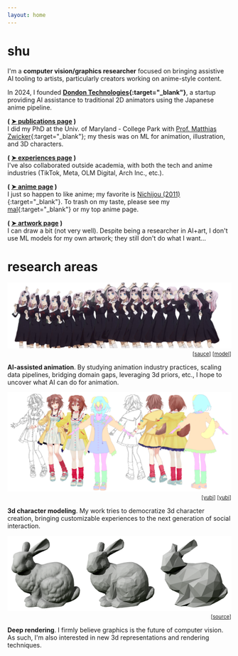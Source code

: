 ```yaml
---
layout: home
---
```



# shu

I'm a **computer vision/graphics researcher** focused on bringing assistive AI tooling to artists, particularly creators working on anime-style content.

In 2024, I founded **[Dondon Technologies](https://www.dondontech.com){:target="_blank"}**, a startup providing AI assistance to traditional 2D animators using the Japanese anime pipeline.

**( [➤ publications page](./publications) )**  
I did my PhD at the Univ. of Maryland - College Park with [Prof. Matthias Zwicker](https://www.cs.umd.edu/~zwicker/){:target="_blank"}; my thesis was on ML for animation, illustration, and 3D characters.

**( [➤ experiences page](./experience) )**  
I've also collaborated outside academia, with both the tech and anime industries (TikTok, Meta, OLM Digital, Arch Inc., etc.).

**( [➤ anime page](./reviews) )**  
I just so happen to like anime; my favorite is [Nichijou (2011)](https://myanimelist.net/anime/10165/Nichijou){:target="_blank"}.  To trash on my taste, please see my [mal](https://myanimelist.net/profile/shuchen){:target="_blank"} or my top anime page.

**( [➤ artwork page](./artwork) )**  
I can draw a bit (not very well).  Despite being a researcher in AI+art, I don't use ML models for my own artwork; they still don't do what I want...

<!-- This site is incomplete; for more shu, please see the [latest cv](./assets/documents/cv_shuhong_chen.pdf). -->


# research areas
<!-- ### ([publications page](./publications)) -->

<div>
<img
    src='./assets/img/banner_chika_requiem.png'
    class='image-banner'
    alt='chika requiem'
    title='kore ga requiem dayo'
>
<div style='text-align: right;'><small>
    <!-- chika requiem -->
    [<a target='blank' href='https://www.youtube.com/watch?v=-rokG9XS37w'>sauce</a>]
    [<a target='blank' href='https://www.semanticscholar.org/paper/Transfer-Learning-for-Pose-Estimation-of-Characters-Chen-Zwicker/b6cf0b44134a91f70dfb8db500d48fd9bde6150d'>model</a>]
</small></div>
<!-- <p style='text-align: right;'><small>[sauce] [sauce] [sauce]</small></p> -->
</div>

<b class=darktext>AI-assisted animation</b>.  By studying animation industry practices, scaling data pipelines, bridging domain gaps, leveraging 3d priors, etc., I hope to uncover what AI can do for animation.
<!-- <b class=darktext>AI-assisted animation</b>.  Traditional animation is laborious.  To create the expressive motions loved by [millions](https://www.crunchyroll.com/anime-news/2021/02/02/crunchyroll-reaches-four-million-subscribers), professional and amateur animators alike face the intrinsic cost of \~12 illustrations per second.  As the medium rapidly enters [mainstream](https://about.netflix.com/en/news/netflix-animeslate), the sheer manual line-mileage demanded continues to increase.  This begs the question of whether modern data-driven computer vision methods can offer automation or assist the creative process.  While some work exists for [colorization](https://www.semanticscholar.org/paper/Two-Stage-Sketch-Colorization-With-Color-Parsing-Ren-Li/e27cdd0f144b9045608f7772b3ac4b6d7ba90b0f), [cleanup](https://www.semanticscholar.org/paper/Mastering-Sketching-Simo-Serra-Iizuka/17f3f14c5e57462087b7cb6fee51567ade481e37), [in-betweening](https://www.semanticscholar.org/paper/Deep-Animation-Video-Interpolation-in-the-Wild-Li-Zhao/701c56592f6b4132f5869f175a46c88df12a3340), etc., we're still missing foundational domain-specific infrastructure to train models at scale.  Many models for illustration [tagging](https://rf5.github.io/2019/07/08/danbuuro-pretrained.html), [pose](https://www.semanticscholar.org/paper/Pose-estimation-of-anime%2Fmanga-characters%3A-a-case-Khungurn-Chou/a730e711f703f40a0c5e21854c928ed79df45872), [sketch extraction](https://github.com/lllyasviel/sketchKeras), [segmentation](https://github.com/zymk9/Yet-Another-Anime-Segmenter), etc. are still in their infancy.  By studying animation industry practices, scaling data pipelines, bridging domain gaps, leveraging 3d priors, etc., I hope to uncover what AI can do for animation. -->

<div>
<img
    src='./assets/img/banner_yubi.png'
    class='image-banner'
    alt='yubi yubi'
    title='yubi yubi'
>
<div style='text-align: right;'><small>
    <!-- yubiyubi -->
    [<a target='blank' href='https://twitter.com/fuka_hire/status/1122120707683471360'>yubi</a>]
    [<a target='blank' href='https://3d.nicovideo.jp/works/td63650'>yubi</a>]
</small></div>
</div>

<b class=darktext>3d character modeling</b>.  My work tries to democratize 3d character creation, bringing customizable experiences to the next generation of social interaction.
<!-- <b class=darktext>3d character modeling</b>.  While 3d human priors are crucial for the above animation topic (form and surface anatomy are animator fundamentals), 3d character modeling itself may also benefit from new techniques.  As [AR/VR apps](https://hello.vrchat.com/) and [virtual creators](https://www.mmd.hololive.tv/) become more popular, there will soon be major demand for stylized 3d avatars.  But current [template](https://www.mixamo.com/#/)-[based](https://store.steampowered.com/app/1073440/__Koikatsu_Party/) [designers](https://vroid.com/en/studio) are restrictive, with custom assets still requiring [expert software](https://www.blender.org/) to create.  Recent works use [implicit reconstruction](https://www.semanticscholar.org/paper/PIFu%3A-Pixel-Aligned-Implicit-Function-for-Clothed-Saito-Huang/343da6d4cff7ce8c04270487a1f7a037ea0572d6), [differentiable rendering](https://www.semanticscholar.org/paper/Do-2D-GANs-Know-3D-Shape-Unsupervised-3D-shape-from-Pan-Dai/7d7d189796efa8fbd3f516b183954bc36f262f3f), [3d pose](https://www.semanticscholar.org/paper/ARCH%3A-Animatable-Reconstruction-of-Clothed-Humans-Huang-Xu/0ff2c939d136df8988f845ae5cdfb725939a82ab) etc. to create realistic 3d humans, but comparatively little has been done to suit the design challenges of non-photorealistic characters.  My work tries to democratize 3d character creation, bringing customizable experiences to the next generation of social interaction. -->

<div>
<img
    src='./assets/img/banner_stanford_bunny.png'
    class='image-banner'
    alt='stanford bunny'
    title="not because you're a rabbit"
>
<div style='text-align: right;'><small>
    [<a target='blank' href='https://en.wikipedia.org/wiki/File:Stanford_bunny_qem.png'>source</a>]
</small></div>
</div>

<b class=darktext>Deep rendering</b>.  I firmly believe graphics is the future of computer vision.  As such, I'm also interested in new 3d representations and rendering techniques.
<!-- <b class=darktext>Deep rendering</b>.  I firmly believe [graphics is the future of computer vision](./philosophy#graphics-is-the-future-of-computer-vision).  As such, I'm also interested in new 3d representations and rendering techniques. -->
<!-- <b class=darktext>Deep rendering</b>.  I firmly believe [graphics is the future of computer vision](./philosophy#graphics-is-the-future-of-computer-vision).  As such, I'm also interested in new 3d representations and rendering techniques, whether it be novel ways of solving the [rendering equation](https://www.semanticscholar.org/paper/Neural-Radiosity-Hadadan-Chen/94261c7cb0d991f4137f55783f76b1f67810366e) or the [implicit stuff](https://www.semanticscholar.org/paper/NeRF%3A-Representing-Scenes-as-Neural-Radiance-Fields-Mildenhall-Srinivasan/428b663772dba998f5dc6a24488fff1858a0899f) everyone's so hyped about. -->

<!-- 
# publications

Please see the [publications page](./publications); full list on [google scholar](https://scholar.google.com/citations?hl=en&user=TcGJKGwAAAAJ&view_op=list_works&sortby=pubdate).
 -->



